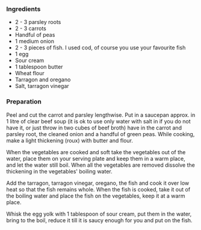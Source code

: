
### Ingredients
- 2 - 3 parsley roots
- 2 - 3 carrots
- Handful of peas
- 1 medium onion
- 2 - 3 pieces of fish. I used cod, of course you use your favourite fish
- 1 egg
- Sour cream
- 1 tablespoon butter
- Wheat flour
- Tarragon and oregano
- Salt, tarragon vinegar

### Preparation
Peel and cut the carrot and parsley lengthwise. Put in a saucepan approx. in 1 litre of clear beef soup (it is ok to use only water with salt in if you do not have it, or just throw in two cubes of beef broth) have in the carrot and parsley root, the cleaned onion and a handful of green peas. While cooking, make a light thickening (roux) with butter and flour.

 When the vegetables are cooked and soft take the vegetables out of the water, place them on your serving plate and keep them in a warm place, and let the water still boil. When all the vegetables are removed dissolve the thickening in the vegetables' boiling water.

 Add the tarragon, tarragon vinegar, oregano, the fish and cook it over low heat so that the fish remains whole. When the fish is cooked, take it out of the boiling water and place the fish on the vegetables, keep it at a warm place.

 Whisk the egg yolk with 1 tablespoon of sour cream, put them in the water, bring to the boil, reduce it till it is saucy enough for you and put on the fish. 